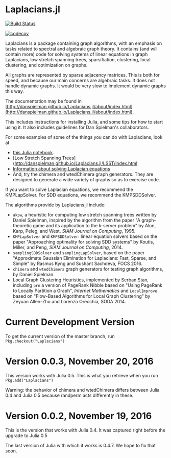 # Laplacians.jl 

[![Build Status](https://travis-ci.org/danspielman/Laplacians.jl.svg?branch=master)](https://travis-ci.org/danspielman/Laplacians.jl)

[![codecov](https://codecov.io/gh/danspielman/Laplacians.jl/branch/v5/graph/badge.svg)](https://codecov.io/gh/danspielman/Laplacians.jl)



Laplacians is a package containing graph algorithms, with an emphasis on tasks related to spectral and algebraic graph theory. It contains (and will contain more) code for solving systems of linear equations in graph Laplacians, low stretch spanning trees, sparsifiation, clustering, local clustering, and optimization on graphs.

All graphs are represented by sparse adjacency matrices. This is both for speed, and because our main concerns are algebraic tasks. It does not handle dynamic graphs. It would be very slow to implement dynamic graphs this way.

The documentation may be found in
[http://danspielman.github.io/Laplacians.jl/about/index.html](http://danspielman.github.io/Laplacians.jl/about/index.html).

This includes instructions for installing Julia, and some tips for how to start using it.  It also includes guidelines for Dan Spielman's collaborators.

For some examples of some of the things you can do with Laplacians, look at 

*  [this Julia notebook](http://github.com/danspielman/Laplacians.jl/blob/master/notebooks/FirstNotebook.ipynb).
*  [Low Stretch Spanning Trees](http://danspielman.github.io/Laplacians.jl/LSST/index.html
*  [Information about solving Laplacian equations](http://danspielman.github.io/Laplacians.jl/solvers/index.html)
*  And, try the chimera and wtedChimera graph generators.  They are designed to generate a wide variety of graphs so as to exercise code.

If you want to solve Laplacian equations, we recommend the KMPLapSolver.  For SDD equations, we recommend the KMPSDDSolver.

The algorithms provide by Laplacians.jl include:

* `akpw`, a heuristic for computing low stretch spanning trees written by Daniel Spielman, inspired by the algorithm from the paper "A graph-theoretic
game and its application to the k-server problem" by Alon, Karp, Peleg, and West, <i>SIAM Journal on Computing</i>, 1995.
* `KMPLapSolver` and `KMPSDDSolver`: linear equation solvers based on the paper "Approaching optimality for solving SDD systems" by Koutis, Miller, and Peng, <i>SIAM Journal on Computing</i>, 2014.
* `samplingSDDSolver` and `samplingLapSolver`, based on the paper "Approximate Gaussian Elimination for Laplacians:
Fast, Sparse, and Simple" by Rasmus Kyng and Sushant Sachdeva, FOCS 2016. 
* `chimera` and `wtedChimera` graph generators for testing graph algorithms, by Daniel Spielman.
* Local Graph Clustering Heuristics, implemented by Serban Stan, including `prn` a version of PageRank Nibble based on "Using PageRank to Locally Partition a Graph", <i>Internet Mathematics</i> and `LocalImprove` based on "Flow-Based Algorithms for Local Graph Clustering" by Zeyuan Allen-Zhu and Lorenzo Orecchia, SODA 2014.


# Current Development Version

To get the current version of the master branch, run `Pkg.checkout("Laplacians")`

# Version 0.0.3, November 20, 2016

This version works with Julia 0.5.
This is what you retrieve when you run `Pkg.add("Laplacians")`

Warning: the behavior of chimera and wtedChimera differs between Julia 0.4 and Julia 0.5 because randperm acts differently in these.

# Version 0.0.2, November 19, 2016

This is the version that works with Julia 0.4.
It was captured right before the upgrade to Julia 0.5

The last version of Julia with which it works is 0.4.7.
We hope to fix that soon.

